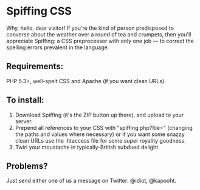 # Spiffing CSS

Why, hello, dear visitor! If you're the kind of person predisposed to converse about the weather over a round of tea and crumpets, then you'll appreciate Spiffing: a CSS preprocessor with only one job — to correct the spelling errors prevalent in the language.

## Requirements:
PHP 5.3+, well-spelt CSS and Apache (if you want clean URLs).

## To install:
1. Download Spiffing (it's the ZIP button up there), and upload to your server.
2. Prepend all references to your CSS with "spiffing.php?file=" (changing the paths and values where necessary) or if you want some snazzy clean URLs use the .htaccess file for some super royality goodness.
3. Twirl your moustache in typically-British subdued delight.

## Problems?
Just send either one of us a message on Twitter: @idiot, @kapooht.